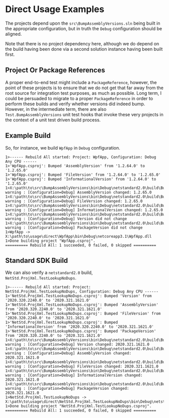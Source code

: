 # Direct Usage Examples

The projects depend upon the `src\BumpAssemblyVersions.sln` being built in the appropriate configuration, but in truth the `Debug` configuration should be aligned.

Note that there is no project dependency here, although we do depend on the build having been done via a second solution instance having been built first.

## Project Or Package References

A proper end-to-end test might include a `PackageReference`, however, the point of these projects is to ensure that we do not get that far away from the root source for integration test purposes, as much as possible. Long term, I could be persuaded to migrate to a proper `PackageReference` in order to perform these builds and verify whether versions did indeed bump. However, in the intermediate term, there are also `Test.BumpAssemblyVersions` unit test hooks that invoke these very projects in the context of a unit test driven build process.

## Example Build

So, for instance, we build `WpfApp` in `Debug` configuration.

```
1>------ Rebuild All started: Project: WpfApp, Configuration: Debug Any CPU ------
1>'WpfApp.csproj': Bumped 'AssemblyVersion' from '1.2.64.0' to '1.2.65.0'
1>'WpfApp.csproj': Bumped 'FileVersion' from '1.2.64.0' to '1.2.65.0'
1>'WpfApp.csproj': Bumped 'InformationalVersion' from '1.2.64.0' to '1.2.65.0'
1>X:\path\to\src\BumpAssemblyVersions\bin\Debug\netstandard2.0\build\BumpAssemblyVersions.targets(73,6): warning : [Configuration=Debug] AssemblyVersion changed: 1.2.65.0
1>X:\path\to\src\BumpAssemblyVersions\bin\Debug\netstandard2.0\build\BumpAssemblyVersions.targets(73,6): warning : [Configuration=Debug] FileVersion changed: 1.2.65.0
1>X:\path\to\src\BumpAssemblyVersions\bin\Debug\netstandard2.0\build\BumpAssemblyVersions.targets(73,6): warning : [Configuration=Debug] InformationalVersion changed: 1.2.65.0
1>X:\path\to\src\BumpAssemblyVersions\bin\Debug\netstandard2.0\build\BumpAssemblyVersions.targets(73,6): warning : [Configuration=Debug] Version did not change
1>X:\path\to\src\BumpAssemblyVersions\bin\Debug\netstandard2.0\build\BumpAssemblyVersions.targets(73,6): warning : [Configuration=Debug] PackageVersion did not change
1>WpfApp -> X:\path\to\usage\direct\WpfApp\bin\Debug\netcoreapp3.1\WpfApp.dll
1>Done building project "WpfApp.csproj".
========== Rebuild All: 1 succeeded, 0 failed, 0 skipped ==========
```

## Standard SDK Build

We can also verify a `netstandard2.0` build, `NetStd.ProjXml.TestLookupNoDups`.

```
1>------ Rebuild All started: Project: NetStd.ProjXml.TestLookupNoDups, Configuration: Debug Any CPU ------
1>'NetStd.ProjXml.TestLookupNoDups.csproj': Bumped 'Version' from '2020.320.2240.0' to '2020.321.1621.0'
1>'NetStd.ProjXml.TestLookupNoDups.csproj': Bumped 'AssemblyVersion' from '2020.320.2240.0' to '2020.321.1621.0'
1>'NetStd.ProjXml.TestLookupNoDups.csproj': Bumped 'FileVersion' from '2020.320.2240.0' to '2020.321.1621.0'
1>'NetStd.ProjXml.TestLookupNoDups.csproj': Bumped 'InformationalVersion' from '2020.320.2240.0' to '2020.321.1621.0'
1>'NetStd.ProjXml.TestLookupNoDups.csproj': Bumped 'PackageVersion' from '2020.320.2240.0' to '2020.321.1621.0'
1>X:\path\to\src\BumpAssemblyVersions\bin\Debug\netstandard2.0\build\BumpAssemblyVersions.targets(73,6): warning : [Configuration=Debug] Version changed: 2020.321.1621.0
1>X:\path\to\src\BumpAssemblyVersions\bin\Debug\netstandard2.0\build\BumpAssemblyVersions.targets(73,6): warning : [Configuration=Debug] AssemblyVersion changed: 2020.321.1621.0
1>X:\path\to\src\BumpAssemblyVersions\bin\Debug\netstandard2.0\build\BumpAssemblyVersions.targets(73,6): warning : [Configuration=Debug] FileVersion changed: 2020.321.1621.0
1>X:\path\to\src\BumpAssemblyVersions\bin\Debug\netstandard2.0\build\BumpAssemblyVersions.targets(73,6): warning : [Configuration=Debug] InformationalVersion changed: 2020.321.1621.0
1>X:\path\to\src\BumpAssemblyVersions\bin\Debug\netstandard2.0\build\BumpAssemblyVersions.targets(73,6): warning : [Configuration=Debug] PackageVersion changed: 2020.321.1621.0
1>NetStd.ProjXml.TestLookupNoDups -> X:\path\to\usage\direct\NetStd.ProjXml.TestLookupNoDups\bin\Debug\netstandard2.0\NetStd.ProjXml.TestLookupNoDups.dll
1>Done building project "NetStd.ProjXml.TestLookupNoDups.csproj".
========== Rebuild All: 1 succeeded, 0 failed, 0 skipped ==========
```
